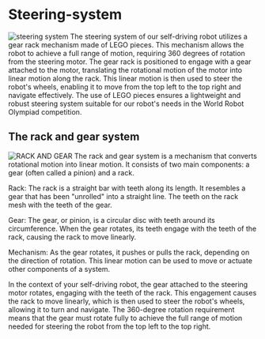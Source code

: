 Steering-system
====

![steering system](https://github.com/DexterTaha/WRO-2024-FUTURE-ENGINEERS/assets/130682580/4f42904a-ee2f-4133-b803-a07f0b15f1a0)
The steering system of our self-driving robot utilizes a gear rack mechanism made of LEGO pieces.
This mechanism allows the robot to achieve a full range of motion, requiring 360 degrees of rotation from the steering motor.
The gear rack is positioned to engage with a gear attached to the motor, translating the rotational motion of the motor into linear motion along the rack.
This linear motion is then used to steer the robot's wheels, enabling it to move from the top left to the top right and navigate effectively.
The use of LEGO pieces ensures a lightweight and robust steering system suitable for our robot's needs in the World Robot Olympiad competition.




## The rack and gear system
![RACK AND GEAR](https://github.com/DexterTaha/WRO-2024-FUTURE-ENGINEERS/assets/130682580/f109e214-ce08-4ed0-9800-5918b34b84f6)
The rack and gear system is a mechanism that converts rotational motion into linear motion. It consists of two main components: a gear (often called a pinion) and a rack.

Rack: The rack is a straight bar with teeth along its length. It resembles a gear that has been "unrolled" into a straight line. The teeth on the rack mesh with the teeth of the gear.

Gear: The gear, or pinion, is a circular disc with teeth around its circumference. When the gear rotates, its teeth engage with the teeth of the rack, causing the rack to move linearly.

Mechanism: As the gear rotates, it pushes or pulls the rack, depending on the direction of rotation. This linear motion can be used to move or actuate other components of a system.

In the context of your self-driving robot, the gear attached to the steering motor rotates, engaging with the teeth of the rack. This engagement causes the rack to move linearly, which is then used to steer the robot's wheels, allowing it to turn and navigate. The 360-degree rotation requirement means that the gear must rotate fully to achieve the full range of motion needed for steering the robot from the top left to the top right.
